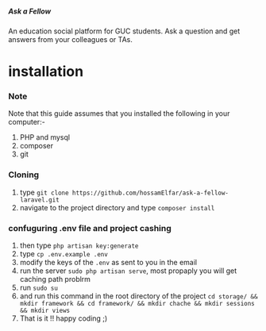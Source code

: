 ##### Ask a Fellow

An education social platform for GUC students.
Ask a question and get answers from your colleagues or TAs.

# installation
### Note
Note that this guide assumes that you installed the following in your computer:-
1. PHP and mysql
2. composer
3. git

### Cloning
1. type `git clone https://github.com/hossamElfar/ask-a-fellow-laravel.git`
2. navigate to the project directory and type `composer install`

### confuguring .env file and project cashing
1. then type `php artisan key:generate`
2. type `cp .env.example .env`
3. modify the keys of the `.env` as  sent to you in the email
4. run the server `sudo php artisan serve`, most propaply you will get caching path problrm
5. run `sudo su`
6. and run this command in the root directory of the project `cd storage/ && mkdir framework && cd framework/ && mkdir chache && mkdir sessions && mkdir views`
7. That is it !! happy coding ;)



